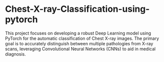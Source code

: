 # Chest-X-ray-Classification-using-pytorch
This project focuses on developing a robust Deep Learning model using PyTorch for the automatic classification of Chest X-ray images. The primary goal is to accurately distinguish between multiple pathologies from X-ray scans, leveraging Convolutional Neural Networks (CNNs) to aid in medical diagnosis.
